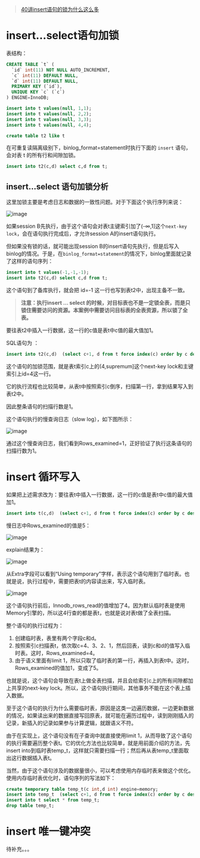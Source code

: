 
> [40讲insert语句的锁为什么这么多](https://funnylog.gitee.io/mysql45/40%E8%AE%B2insert%E8%AF%AD%E5%8F%A5%E7%9A%84%E9%94%81%E4%B8%BA%E4%BB%80%E4%B9%88%E8%BF%99%E4%B9%88%E5%A4%9A.html)

# insert...select语句加锁

表结构：

```sql
CREATE TABLE `t` (
  `id` int(11) NOT NULL AUTO_INCREMENT,
  `c` int(11) DEFAULT NULL,
  `d` int(11) DEFAULT NULL,
  PRIMARY KEY (`id`),
  UNIQUE KEY `c` (`c`)
) ENGINE=InnoDB;

insert into t values(null, 1,1);
insert into t values(null, 2,2);
insert into t values(null, 3,3);
insert into t values(null, 4,4);

create table t2 like t
```

在可重复读隔离级别下，binlog_format=statement时执行下面的 `insert` 语句，会对表 t 的所有行和间隙加锁。

```sql
insert into t2(c,d) select c,d from t;
```

## insert...select 语句加锁分析

这里加锁主要是考虑日志和数据的一致性问题。对于下面这个执行序列来说：

![image](https://github.com/ProgrammerGoGo/document/assets/98639494/f087f4e0-6eba-4325-ad35-f2f15b6fa123)

如果session B先执行，由于这个语句会对表t主键索引加了(-∞,1]这个`next-key lock`，会在语句执行完成后，才允许session A的insert语句执行。

但如果没有锁的话，就可能出现session B的insert语句先执行，但是后写入binlog的情况。于是，在`binlog_format=statement`的情况下，binlog里面就记录了这样的语句序列：

```sql
insert into t values(-1,-1,-1);
insert into t2(c,d) select c,d from t;
```

这个语句到了备库执行，就会把 id=-1 这一行也写到表t2中，出现主备不一致。

> **注意：执行insert … select 的时候，对目标表也不是一定锁全表，而是只锁住需要访问的资源。本案例中需要访问目标表的全表资源，所以锁了全表。**

要往表t2中插入一行数据，这一行的c值是表t中c值的最大值加1。

SQL语句为 ：

```sql
insert into t2(c,d)  (select c+1, d from t force index(c) order by c desc limit 1);
```

这个语句的加锁范围，就是表t索引c上的(4,supremum]这个next-key lock和主键索引上id=4这一行。

它的执行流程也比较简单，从表t中按照索引c倒序，扫描第一行，拿到结果写入到表t2中。

因此整条语句的扫描行数是1。

这个语句执行的慢查询日志（slow log），如下图所示：

![image](https://github.com/ProgrammerGoGo/document/assets/98639494/1b7a1ed9-1e1c-47c9-b313-fe0ea9937a62)

通过这个慢查询日志，我们看到Rows_examined=1，正好验证了执行这条语句的扫描行数为1。

# insert 循环写入

如果把上述需求改为：要往表t中插入一行数据，这一行的c值是表t中c值的最大值加1。

```sql
insert into t(c,d)  (select c+1, d from t force index(c) order by c desc limit 1);
```

慢日志中Rows_examined的值是5：

![image](https://github.com/ProgrammerGoGo/document/assets/98639494/e3f083e3-1e0f-4452-a8c7-931c79951fbc)

explain结果为：

![image](https://github.com/ProgrammerGoGo/document/assets/98639494/f87dde98-ba7c-4186-b937-a38f8c7d37c8)

从Extra字段可以看到“Using temporary”字样，表示这个语句用到了临时表。也就是说，执行过程中，需要把表t的内容读出来，写入临时表。

![image](https://github.com/ProgrammerGoGo/document/assets/98639494/ca1364ae-2c75-4046-ac7d-f03022a8a71f)

这个语句执行前后，Innodb_rows_read的值增加了4。因为默认临时表是使用Memory引擎的，所以这4行查的都是表t，也就是说对表t做了全表扫描。

整个语句的执行过程为：

1. 创建临时表，表里有两个字段c和d。
2. 按照索引c扫描表t，依次取c=4、3、2、1，然后回表，读到c和d的值写入临时表。这时，Rows_examined=4。
3. 由于语义里面有limit 1，所以只取了临时表的第一行，再插入到表t中。这时，Rows_examined的值加1，变成了5。

也就是说，这个语句会导致在表t上做全表扫描，并且会给索引c上的所有间隙都加上共享的next-key lock。所以，这个语句执行期间，其他事务不能在这个表上插入数据。

至于这个语句的执行为什么需要临时表，原因是这类一边遍历数据，一边更新数据的情况，如果读出来的数据直接写回原表，就可能在遍历过程中，读到刚刚插入的记录，新插入的记录如果参与计算逻辑，就跟语义不符。

由于在实现上，这个语句没有在子查询中就直接使用limit 1，从而导致了这个语句的执行需要遍历整个表t。它的优化方法也比较简单，就是用前面介绍的方法，先insert into到临时表temp_t，这样就只需要扫描一行；然后再从表temp_t里面取出这行数据插入表t。

当然，由于这个语句涉及的数据量很小，可以考虑使用内存临时表来做这个优化。使用内存临时表优化时，语句序列的写法如下：

```sql
create temporary table temp_t(c int,d int) engine=memory;
insert into temp_t  (select c+1, d from t force index(c) order by c desc limit 1);
insert into t select * from temp_t;
drop table temp_t;
```

# insert 唯一键冲突

待补充。。。








